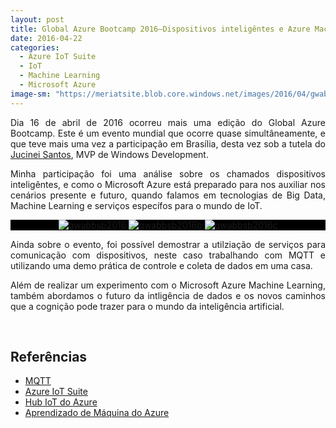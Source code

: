 ```yaml
---
layout: post
title: Global Azure Bootcamp 2016–Dispositivos inteligêntes e Azure Machine Learning
date: 2016-04-22
categories:
  - Azure IoT Suite
  - IoT
  - Machine Learning
  - Microsoft Azure
image-sm: "https://meriatsite.blob.core.windows.net/images/2016/04/gwabbsb2016.jpg"
---
```

<p align="justify">Dia 16 de abril de 2016 ocorreu mais uma edição do Global Azure Bootcamp. Este é um evento mundial que ocorre quase simultâneamente, e que teve mais uma vez a participação em Brasília, desta vez sob a tutela do <a href="https://mvp.microsoft.com/pt-br/PublicProfile/5001388" target="_blank">Jucinei Santos</a>, MVP de Windows Development.</p>

<p align="justify">Minha participação foi uma análise sobre os chamados dispositivos inteligêntes, e como o Microsoft Azure está preparado para nos auxiliar nos cenários presente e futuro, quando falamos em tecnologias de Big Data, Machine Learning e serviços específos para o mundo de IoT.</p>

<p style="background-color: #000000" align="center">
<img alt="gwabbsb2016" src="https://meriatsite.blob.core.windows.net/images/2016/04/gwabbsb2016.jpg" />

<img alt="gwabbsb2016b" src="https://meriatsite.blob.core.windows.net/images/2016/04/gwabbsb2016b.jpg" />

<img alt="gwabbsb2016c" src="https://meriatsite.blob.core.windows.net/images/2016/04/gwabbsb2016c.jpg" />
</p>

<p><!--more-->
<p align="justify">Ainda sobre o evento, foi possível demostrar a utilziação de serviços para comunicação com dispositivos, neste caso trabalhando com MQTT e utilizando uma demo prática de controle e coleta de dados em uma casa.</p>
<p align="justify">Além de realizar um experimento com o Microsoft Azure Machine Learning, também abordamos o futuro da intligência de dados e os novos caminhos que a cognição pode trazer para o mundo da inteligência artificial.</p>
<p align="justify">&nbsp;</p>
<h2 align="justify">Referências</h2>
<ul>
<li>
<div align="justify"><a href="http://mqtt.org/" target="_blank">MQTT</a></div>
</li>
<li>
<div align="justify"><a href="https://www.microsoft.com/pt-br/server-cloud/internet-of-things/azure-iot-suite.aspx" target="_blank">Azure IoT Suite</a></div>
</li>
<li>
<div align="justify"><a href="https://azure.microsoft.com/pt-br/documentation/services/iot-hub/" target="_blank">Hub IoT do Azure</a></div>
</li>
<li>
<div align="justify"><a href="https://azure.microsoft.com/pt-br/documentation/services/machine-learning/" target="_blank">Aprendizado de Máquina do Azure</a></div>
</li>
</ul>
